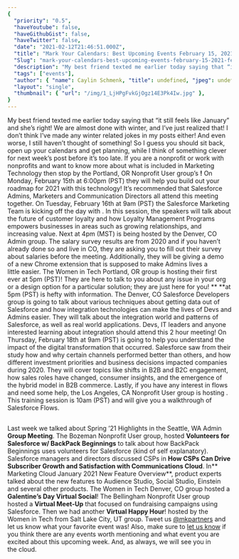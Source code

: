 ```yaml
---
{
  "priority": "0.5",
  "haveYoutube": false,
  "haveGithubGist": false,
  "haveTwitter": false,
  "date": "2021-02-12T21:46:51.000Z",
  "title": "Mark Your Calendars: Best Upcoming Events February 15, 2021 — February 19, 2021",
  "Slug": "mark-your-calendars-best-upcoming-events-february-15-2021-february-19-2021",
  "description": "My best friend texted me earlier today saying that “it still feels like January” and she’s right! We are almost done with winter, and I’ve just realized that! I don’t think I’ve made any winter related jokes in my posts either! And even worse, I still haven’t thought of something! So I guess you should sit back, open up your calendars and get planning, while I think of something clever for next week’s post before it’s too late..",
  "tags": ["events"],
  "author": { "name": Caylin Schmenk, "title": undefined, "jpeg": undefined },
  "layout": "single",
  "thumbnail": { "url": "/img/1_LjHPgFvkGjOgz14E3Pk4Iw.jpg" },
}
---
```


My best friend texted me earlier today saying that “it still feels like January” and she’s right! We are almost done with winter, and I’ve just realized that! I don’t think I’ve made any winter related jokes in my posts either! And even worse, I still haven’t thought of something! So I guess you should sit back, open up your calendars and get planning, while I think of something clever for next week’s post before it’s too late.
If you are a nonprofit or work with nonprofits and want to know more about what is included in Marketing Technology then stop by the Portland, OR Nonprofit User group’s [](https://trailblazercommunitygroups.com/events/details/salesforce-salesforce-nonprofit-user-group-portland-or-united-states-presents-pdxsnug-february-2021-monthly-meeting-1/)**!** On Monday, February 15th at 6:00pm (PST) they will help you build out your roadmap for 2021 with this technology! It’s recommended that Salesforce Admins, Marketers and Communication Directors all attend this meeting together.
On Tuesday, February 16th at 9am (PST) the Salesforce Marketing Team is kicking off the day with [](https://www.salesforce.com/form/events/webinars/form-rss/2993162). In this session, the speakers will talk about the future of customer loyalty and how Loyalty Management Programs empowers businesses in areas such as growing relationships, and increasing value.
Next at 4pm (MST) [](https://trailblazercommunitygroups.com/events/details/salesforce-salesforce-admin-group-denver-united-states-presents-colorado-salary-survey-results-demo-of-new-chrome-extension-for-salesforce-admins/) is being hosted by the Denver, CO Admin group. The salary survey results are from 2020 and if you haven’t already done so and live in CO, they are asking you to fill out their survey about salaries before the meeting. Additionally, they will be giving a demo of a new Chrome extension that is supposed to make Admins lives a little easier.
The Women in Tech Portland, OR group is hosting their first ever [](https://trailblazercommunitygroups.com/events/details/salesforce-salesforce-women-in-tech-group-portland-united-states-presents-february-portland-or-women-in-tech-meeting-office-hours/) at 5pm (PST)! They are here to talk to you about any issue in your org or a design option for a particular solution; they are just here for you!
[](https://trailblazercommunitygroups.com/events/details/salesforce-salesforce-developer-group-denver-united-states-presents-the-integrations-behind-connecting-with-salesforce/)\*\* \*\*at 5pm (PST) is hefty with information. The Denver, CO Salesforce Developers group is going to talk about various techniques about getting data out of Salesforce and how integration technologies can make the lives of Devs and Admins easier. They will talk about the integration world and patterns of Salesforce, as well as real world applications. Devs, IT leaders and anyone interested learning about integration should attend this 2 hour meeting!
On Thursday, February 18th at 9am (PST) [](https://www.salesforce.com/form/events/webinars/form-rss/2976908) is going to help you understand the impact of the digital transformation that occurred. Salesforce saw from their study how and why certain channels performed better than others, and how different investment priorities and business decisions impacted companies during 2020. They will cover topics like shifts in B2B and B2C engagement, how sales roles have changed, consumer insights, and the emergence of the hybrid model in B2B commerce.
Lastly, if you have any interest in flows and need some help, the Los Angeles, CA Nonprofit User group is hosting [](https://trailblazercommunitygroups.com/events/details/salesforce-salesforce-nonprofit-user-group-los-angeles-united-states-presents-get-into-the-flow-with-salesforce-flows/). This training session is 10am (PST) and will give you a walkthrough of Salesforce Flows.

##

Last week we talked about Spring ’21 Highlights in the Seattle, WA Admin **Group Meeting**. The Bozeman Nonprofit User group, hosted **Volunteers for Salesforce w/ BackPack Beginnings** to talk about how BackPack Beginnings uses volunteers for Salesforce (kind of self explanatory). Salesforce managers and directors discussed CSPs in **How CSPs Can Drive Subscriber Growth and Satisfaction with Communications Cloud**. In** Marketing Cloud January 2021 New Feature Overview**, product experts talked about the new features to Audience Studio, Social Studio, Einstein and several other products.
The Women in Tech Denver, CO group hosted a **Galentine’s Day Virtual Social**! The Bellingham Nonprofit User group hosted a **Virtual Meet-Up** that focused on fundraising campaigns using Salesforce. Then we had another **Virtual Happy Hour**! hosted by the Women in Tech from Salt Lake City, UT group. Tweet us [@mkpartners](http://www.twitter.com/mkpartners) and let us know what your favorite event was!
Also, make sure to [let us know](https://appexchange.salesforce.com/appxConsultingListingDetail?listingId=a0N30000001gF9jEAE) if you think there are any events worth mentioning and what event you are excited about this upcoming week. And, as always, we will see you in the cloud.
